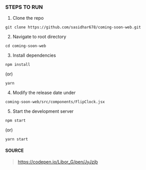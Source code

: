 ### STEPS TO RUN
1. Clone the repo
```
git clone https://github.com/sasidhar678/coming-soon-web.git
```
2. Navigate to root directory
```
cd coming-soon-web
```
3. Install dependencies
```
npm install 
```
(or)
```
yarn
```
4. Modify the release date under
```
coming-soon-web/src/components/FlipClock.jsx
```
5. Start the development server
```
npm start
```
(or)
```
yarn start
```

#### SOURCE
> https://codepen.io/Libor_G/pen/JyJzjb